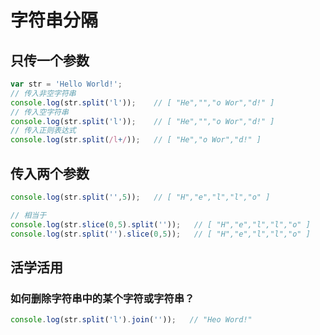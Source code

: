 # 字符串分隔

## 只传一个参数

```js
var str = 'Hello World!';
// 传入非空字符串
console.log(str.split('l'));    // [ "He","","o Wor","d!" ]
// 传入空字符串
console.log(str.split('l'));    // [ "He","","o Wor","d!" ]
// 传入正则表达式
console.log(str.split(/l+/));   // [ "He","o Wor","d!" ]
```

## 传入两个参数


```js
console.log(str.split('',5));   // [ "H","e","l","l","o" ]

// 相当于
console.log(str.slice(0,5).split(''));   // [ "H","e","l","l","o" ]
console.log(str.split('').slice(0,5));   // [ "H","e","l","l","o" ]

```

## 活学活用

### 如何删除字符串中的某个字符或字符串？

```js
console.log(str.split('l').join(''));   // "Heo Word!"
```
